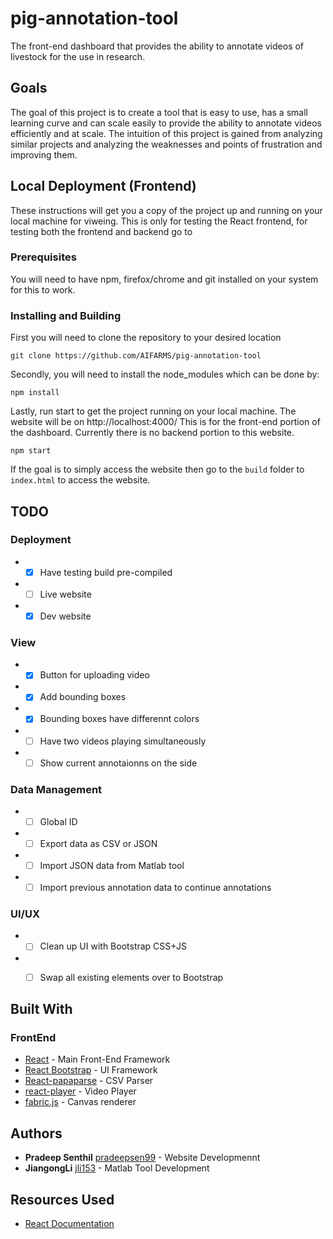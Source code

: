 # pig-annotation-tool

The front-end dashboard that provides the ability to annotate videos of livestock for the use in research.

## Goals
The goal of this project is to create a tool that is easy to use, has a small learning curve and can scale easily to provide the ability to annotate videos efficiently and at scale. The intuition of this project is gained from analyzing similar projects and analyzing the weaknesses and points of frustration and improving them. 

## Local Deployment (Frontend)

These instructions will get you a copy of the project up and running on your local machine for viweing. This is only for testing the React frontend, for testing both the frontend and backend go to 

### Prerequisites

You will need to have npm, firefox/chrome and git installed on your system for this to work. 

### Installing and Building

First you will need to clone the repository to your desired location

```
git clone https://github.com/AIFARMS/pig-annotation-tool
```

Secondly, you will need to install the node_modules which can be done by:
```
npm install
```
Lastly, run start to get the project running on your local machine. The website will be on http://localhost:4000/ 
This is for the front-end portion of the dashboard. Currently there is no backend portion to this website.
```
npm start
```

If the goal is to simply access the website then go to the ```build``` folder to ```index.html``` to access the website. 

## TODO

### Deployment
* - [x] Have testing build pre-compiled
* - [ ] Live website
* - [x] Dev website

### View
* - [x] Button for uploading video
* - [x] Add bounding boxes
* - [x] Bounding boxes have differennt colors
* - [ ] Have two videos playing simultaneously
* - [ ] Show current annotaionns on the side

### Data Management
* - [ ] Global ID
* - [ ] Export data as CSV or JSON
* - [ ] Import JSON data from Matlab tool
* - [ ] Import previous annotation data to continue annotations

### UI/UX
* - [ ] Clean up UI with Bootstrap CSS+JS
* - [ ] Swap all existing elements over to Bootstrap


## Built With

### FrontEnd
* [React](https://reactjs.org/) - Main Front-End Framework
* [React Bootstrap](https://react-bootstrap.github.io/) - UI Framework
* [React-papaparse](https://github.com/Bunlong/react-papaparse) - CSV Parser
* [react-player](https://www.npmjs.com/package/react-player) - Video Player
* [fabric.js](http://fabricjs.com/) - Canvas renderer

## Authors

* **Pradeep Senthil** [pradeepsen99](https://github.com/pradeepsen99) - Website Developmennt
* **JiangongLi** [jli153](jli153@illinois.edu) - Matlab Tool Development

## Resources Used
* [React Documentation](https://reactjs.org/docs/)
